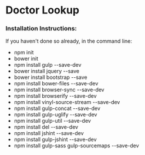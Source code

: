 # Doctor Lookup

### Installation Instructions:
If you haven't done so already, in the command line:
* npm init
* bower init
* npm install gulp --save-dev
* bower install jquery --save
* bower install bootstrap --save
* npm install bower-files --save-dev
* npm install browser-sync --save-dev
* npm install browserify --save-dev
* npm install vinyl-source-stream --save-dev
* npm install gulp-concat --save-dev
* npm install gulp-uglify --save-dev
* npm install gulp-util --save-dev
* npm install del --save-dev
* npm install jshint --save-dev
* npm install gulp-jshint --save-dev
* npm install gulp-sass gulp-sourcemaps --save-dev
